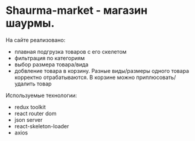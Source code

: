 # Shaurma-market - магазин шаурмы.

На сайте реализовано:
- плавная подгрузка товаров с его скелетом
- фильтрация по категориям
- выбор размера товара/вида
- добвление товара в корзину. Разные виды/размеры одного товара корректно отрабатываются. В корзине можно приплюсовать/удалить товар

Используемые технологии:
- redux toolkit
- react router dom
- json server
- react-skeleton-loader
- axios
